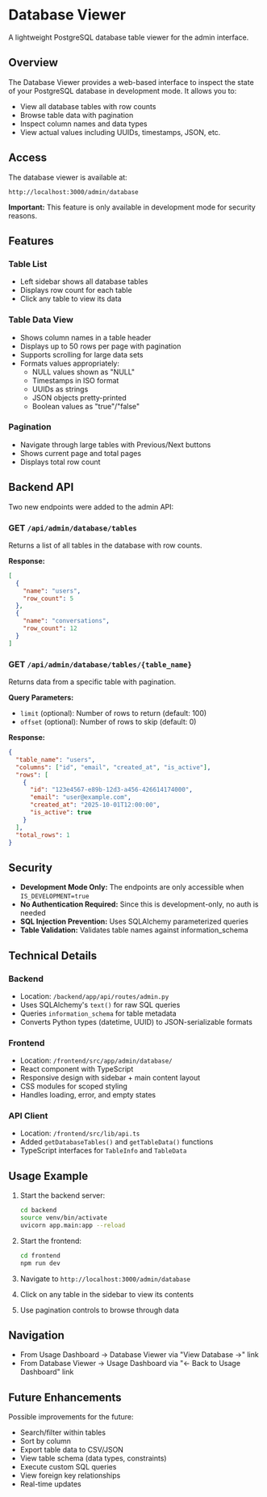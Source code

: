 # Database Viewer

A lightweight PostgreSQL database table viewer for the admin interface.

## Overview

The Database Viewer provides a web-based interface to inspect the state of your PostgreSQL database in development mode. It allows you to:

- View all database tables with row counts
- Browse table data with pagination
- Inspect column names and data types
- View actual values including UUIDs, timestamps, JSON, etc.

## Access

The database viewer is available at:

```
http://localhost:3000/admin/database
```

**Important:** This feature is only available in development mode for security reasons.

## Features

### Table List
- Left sidebar shows all database tables
- Displays row count for each table
- Click any table to view its data

### Table Data View
- Shows column names in a table header
- Displays up to 50 rows per page with pagination
- Supports scrolling for large data sets
- Formats values appropriately:
  - NULL values shown as "NULL"
  - Timestamps in ISO format
  - UUIDs as strings
  - JSON objects pretty-printed
  - Boolean values as "true"/"false"

### Pagination
- Navigate through large tables with Previous/Next buttons
- Shows current page and total pages
- Displays total row count

## Backend API

Two new endpoints were added to the admin API:

### GET `/api/admin/database/tables`

Returns a list of all tables in the database with row counts.

**Response:**
```json
[
  {
    "name": "users",
    "row_count": 5
  },
  {
    "name": "conversations",
    "row_count": 12
  }
]
```

### GET `/api/admin/database/tables/{table_name}`

Returns data from a specific table with pagination.

**Query Parameters:**
- `limit` (optional): Number of rows to return (default: 100)
- `offset` (optional): Number of rows to skip (default: 0)

**Response:**
```json
{
  "table_name": "users",
  "columns": ["id", "email", "created_at", "is_active"],
  "rows": [
    {
      "id": "123e4567-e89b-12d3-a456-426614174000",
      "email": "user@example.com",
      "created_at": "2025-10-01T12:00:00",
      "is_active": true
    }
  ],
  "total_rows": 1
}
```

## Security

- **Development Mode Only:** The endpoints are only accessible when `IS_DEVELOPMENT=true`
- **No Authentication Required:** Since this is development-only, no auth is needed
- **SQL Injection Prevention:** Uses SQLAlchemy parameterized queries
- **Table Validation:** Validates table names against information_schema

## Technical Details

### Backend
- Location: `/backend/app/api/routes/admin.py`
- Uses SQLAlchemy's `text()` for raw SQL queries
- Queries `information_schema` for table metadata
- Converts Python types (datetime, UUID) to JSON-serializable formats

### Frontend
- Location: `/frontend/src/app/admin/database/`
- React component with TypeScript
- Responsive design with sidebar + main content layout
- CSS modules for scoped styling
- Handles loading, error, and empty states

### API Client
- Location: `/frontend/src/lib/api.ts`
- Added `getDatabaseTables()` and `getTableData()` functions
- TypeScript interfaces for `TableInfo` and `TableData`

## Usage Example

1. Start the backend server:
   ```bash
   cd backend
   source venv/bin/activate
   uvicorn app.main:app --reload
   ```

2. Start the frontend:
   ```bash
   cd frontend
   npm run dev
   ```

3. Navigate to `http://localhost:3000/admin/database`

4. Click on any table in the sidebar to view its contents

5. Use pagination controls to browse through data

## Navigation

- From Usage Dashboard → Database Viewer via "View Database →" link
- From Database Viewer → Usage Dashboard via "← Back to Usage Dashboard" link

## Future Enhancements

Possible improvements for the future:
- Search/filter within tables
- Sort by column
- Export table data to CSV/JSON
- View table schema (data types, constraints)
- Execute custom SQL queries
- View foreign key relationships
- Real-time updates

